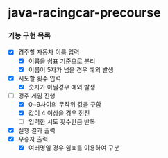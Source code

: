 # java-racingcar-precourse

### 기능 구현 목록

- [x]  경주할 자동차 이름 입력
    - [x]  이름을 쉼표 기준으로 분리
    - [x]  이름이 5자가 넘을 경우 예외 발생
- [x]  시도할 횟수 입력
    - [x]  숫자가 아닐경우 예외 발생
- [ ]  경주 게임 진행
    - [x]  0~9사이의 무작위 값을 구함
    - [x]  값이 4 이상을 경우 전진
    - [ ]  입력한 시도 횟수만큼 반복
- [x] 실행 결과 출력
- [x]  우승자 출력
    - [x]  여러명일 경우 쉼표를 이용하여 구분